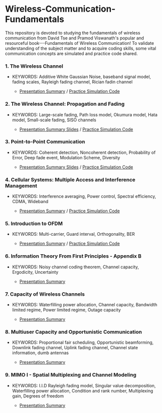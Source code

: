 # Wireless-Communication-Fundamentals
This repository is devoted to studying the fundamentals of wireless communication from David Tse and Pramod Viswanath's popular and resourceful book---Fundamentals of Wireless Communication!
To validate understanding of the subject matter and to acquire coding skills, some vital communication concepts are simulated and practice code shared.

### 1. The Wireless Channel
- KEYWORDS: Additive White Gaussian Noise, baseband signal model, fading scales, Rayleigh fading channel, Rician fadin channel

  - [Presentation Summary](https://github.com/ekwao9/Wireless-Communication-Fundamentals/blob/main/Chapter%201/HBNU-The%20Wireless%20Channel.pptx.pdf) / [Practice Simulation Code](https://github.com/ekwao9/Wireless-Communication-Fundamentals/tree/main/Simulations/Chapter%201)


### 2. The Wireless Channel: Propagation and Fading
- KEYWORDS: Large-scale fading, Path loss model, Okumura model, Hata model, Small-scale fading, SISO channels

  - [Presentation Summary Slides](https://docs.google.com/presentation/d/1aBZtHfx4F_vD13Z2lmpoFht371tkHYa2/edit#slide=id.p1) / [Practice Simulation Code](https://github.com/ekwao9/Wireless-Communication-Fundamentals/tree/main/Chapter%202)



### 3. Point-to-Point Communication
- KEYWORDS: Coherent detection, Noncoherent detection, Probability of Error, Deep fade event, Modulation Scheme, Diversity

  - [Presentation Summary Slides](https://docs.google.com/presentation/d/1Vj-k-ql7_zYSzBjG-bFW3Cpi2akm5nVe/edit#slide=id.p1) / [Practice Simulation Code](https://github.com/ekwao9/Wireless-Communication-Fundamentals/tree/main/Chapter%203)



### 4. Cellular Systems: Multiple Access and Interference Management
- KEYWORDS: Interference averaging, Power control, Spectral efficiency, CDMA, Wideband

  - [Presentation Summary](https://github.com/ekwao9/Wireless-Communication-Fundamentals/blob/main/Chapter%204/HBNU-Multiple%20Access%20and%20Interference%20Management.pdf) / [Practice Simulation Code](https://github.com/ekwao9/Wireless-Communication-Fundamentals/blob/main/Chapter%204/spec_eff.m)



### 5. Introduction to OFDM
- KEYWORDS: Multi-carrier, Guard interval, Orthogonality, BER

  - [Presentation Summary](https://github.com/ekwao9/Wireless-Communication-Fundamentals/blob/main/Chapter%205/HBNU-Introduction%20to%20OFDM.pdf) / [Practice Simulation Code](https://github.com/ekwao9/Wireless-Communication-Fundamentals/blob/main/Chapter%205/orthogonality_test.m)



### 6. Information Theory From First Principles - Appendix B
- KEYWORDS: Noisy channel coding theorem, Channel capacity, Ergodicity, Uncertainty

  - [Presentation Summary](https://github.com/ekwao9/Wireless-Communication-Fundamentals/blob/main/Appendix%20B/HBNU-Information%20Theory.pdf)



### 7. Capacity of Wireless Channels
- KEYWORDS: Waterfilling power allocation, Channel capacity, Bandwidth limited regime, Power limited regime, Outage capacity

  - [Presentation Summary](https://github.com/ekwao9/Wireless-Communication-Fundamentals/blob/main/Chapter%207/HBNU-Capacity%20of%20wireless%20channels.pdf)

### 8. Multiuser Capacity and Opportunistic Communication
- KEYWORDS: Proportional fair scheduling, Opportunistic beamforming, Downlink fading channel, Uplink fading channel, Channel state information, dumb antennas

  - [Presentation Summary](https://github.com/ekwao9/Wireless-Communication-Fundamentals/blob/main/Chapter%208/HBNU-Multiuser%20Capacity%20and%20Opportunistic%20Communication.pdf)



### 9. MIMO I -  Spatial Multiplexing and Channel Modeling
- KEYWORDS: I.I.D Rayleigh fading model, Singular value decomposition, Waterfilling power allocation, Condition and rank number, Multiplexing gain, Degrees of freedom

  - [Presentation Summary](https://github.com/ekwao9/Wireless-Communication-Fundamentals/blob/main/Chapter%209/HBNU-MIMO%20I-Spatial%20Multiplexing%20and%20Channel%20Modeling.pdf)
